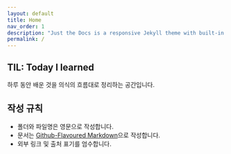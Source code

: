 ```yaml
---
layout: default
title: Home
nav_order: 1
description: "Just the Docs is a responsive Jekyll theme with built-in search that is easily customizable and hosted on GitHub Pages."
permalink: /
---
```


## TIL: Today I learned

하루 동안 배운 것을 의식의 흐름대로 정리하는 공간입니다.

## 작성 규칙

* 폴더와 파일명은 영문으로 작성합니다.
* 문서는 [Github-Flavoured Markdown](https://guides.github.com/features/mastering-markdown/)으로 작성합니다.
* 외부 링크 및 출처 표기를 엄수합니다.
